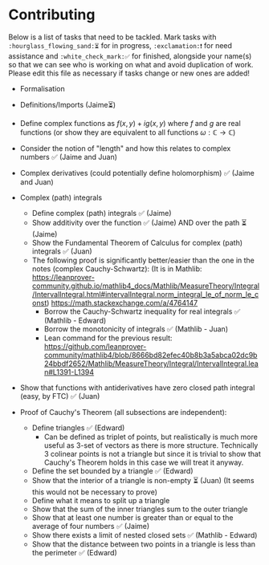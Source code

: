   # Contributing

Below is a list of tasks that need to be tackled. Mark tasks with `:hourglass_flowing_sand:⏳` for in progress, `:exclamation:❗` for need assistance and `:white_check_mark:✅` for finished, alongside your name(s) so that we can see who is working on what and avoid duplication of work. Please edit this file as necessary if tasks change or new ones are added!

* Formalisation
* Definitions/Imports (Jaime⏳)
* Define complex functions as $f(x, y)+ig(x, y)$ where $f$ and $g$ are real functions (or show they are equivalent to all functions $\omega: \mathbb{C} \rightarrow \mathbb{C}$)
* Consider the notion of "length" and how this relates to complex numbers ✅ (Jaime and Juan)
* Complex derivatives (could potentially define holomorphism) ✅ (Jaime and Juan)
* Complex (path) integrals
    * Define complex (path) integrals :white_check_mark: (Jaime)
    * Show additivity over the function ✅ (Jaime) AND over the path ⏳ (Jaime)
    * Show the Fundamental Theorem of Calculus for complex (path) integrals :white_check_mark: (Juan)
    * The following proof is significantly better/easier than the one in the notes (complex Cauchy-Schwartz): (It is in Mathlib: https://leanprover-community.github.io/mathlib4_docs/Mathlib/MeasureTheory/Integral/IntervalIntegral.html#intervalIntegral.norm_integral_le_of_norm_le_const)
         https://math.stackexchange.com/a/4764147
        * Borrow the Cauchy-Schwartz inequality for real integrals :white_check_mark: (Mathlib - Edward)
        * Borrow the monotonicity of integrals ✅ (Mathlib - Juan)
        * Lean command for the previous result: https://github.com/leanprover-community/mathlib4/blob/8666bd82efec40b8b3a5abca02dc9b24bbdf2652/Mathlib/MeasureTheory/Integral/IntervalIntegral.lean#L1391-L1394
* Show that functions with antiderivatives have zero closed path integral (easy, by FTC) ✅ (Juan)

* Proof of Cauchy's Theorem (all subsections are independent):
    * Define triangles :white_check_mark: (Edward)
        * Can be defined as triplet of points, but realistically is much more useful as 3-set of vectors as there is more structure. Technically 3 colinear points is not a triangle but since it is trivial to show that Cauchy's Theorem holds in this case we will treat it anyway.
    * Define the set bounded by a triangle :white_check_mark: (Edward)
    * Show that the interior of a triangle is non-empty :hourglass_flowing_sand: (Juan) (It seems this would not be necessary to prove)
    * Define what it means to split up a triangle
    * Show that the sum of the inner triangles sum to the outer triangle
    * Show that at least one number is greater than or equal to the average of four numbers :white_check_mark: (Jaime)
    * Show there exists a limit of nested closed sets :white_check_mark: (Mathlib - Edward)
    * Show that the distance between two points in a triangle is less than the perimeter :white_check_mark: (Edward)
